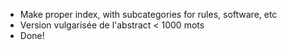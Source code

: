- Make proper index, with subcategories for rules, software, etc
- Version vulgarisée de l'abstract < 1000 mots
- Done!